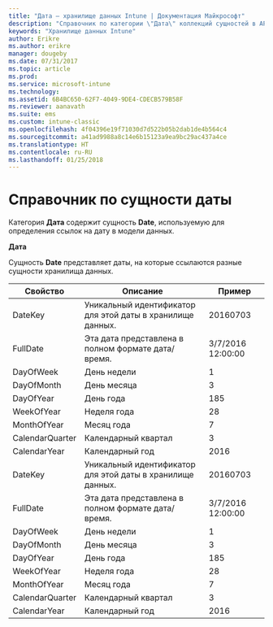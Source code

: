 ```yaml
---
title: "Дата — хранилище данных Intune | Документация Майкрософт"
description: "Справочник по категории \"Дата\" коллекций сущностей в API хранилища данных Intune."
keywords: "Хранилище данных Intune"
author: Erikre
ms.author: erikre
manager: dougeby
ms.date: 07/31/2017
ms.topic: article
ms.prod: 
ms.service: microsoft-intune
ms.technology: 
ms.assetid: 6B4BC650-62F7-4049-9DE4-CDECB579B58F
ms.reviewer: aanavath
ms.suite: ems
ms.custom: intune-classic
ms.openlocfilehash: 4f04396e19f71030d7d522b05b2dab1de4b564c4
ms.sourcegitcommit: a41ad9988a8c14e6b15123a9ea9bc29ac437a4ce
ms.translationtype: HT
ms.contentlocale: ru-RU
ms.lasthandoff: 01/25/2018
---
```

# <a name="reference-for-date-entity"></a>Справочник по сущности даты

Категория **Дата** содержит сущность **Date**, используемую для определения ссылок на дату в модели данных.

**Дата**

Сущность **Date** представляет даты, на которые ссылаются разные сущности хранилища данных.

| Свойство  | Описание | Пример |
|---------|------------|--------|
| DateKey | Уникальный идентификатор для этой даты в хранилище данных. | 20160703 |
| FullDate | Эта дата представлена в полном формате дата/время. | 3/7/2016 12:00:00 |
| DayOfWeek | День недели | 1 |
| DayOfMonth | День месяца | 3 |
| DayOfYear | День года | 185 |
| WeekOfYear | Неделя года | 28 |
| MonthOfYear | Месяц года | 7 |
| CalendarQuarter | Календарный квартал | 3 |
| CalendarYear | Календарный год | 2016 |
| DateKey | Уникальный идентификатор для этой даты в хранилище данных. | 20160703 |
| FullDate | Эта дата представлена в полном формате дата/время. | 3/7/2016 12:00:00 |
| DayOfWeek | День недели | 1 |
| DayOfMonth | День месяца | 3 |
| DayOfYear | День года | 185 |
| WeekOfYear | Неделя года | 28 |
| MonthOfYear | Месяц года | 7 |
| CalendarQuarter | Календарный квартал | 3 |
| CalendarYear | Календарный год | 2016 |

